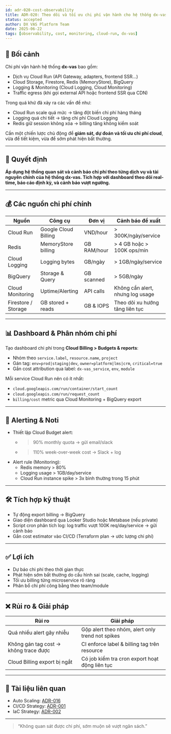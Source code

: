 ```yaml
---
id: adr-020-cost-observability
title: ADR-020: Theo dõi và tối ưu chi phí vận hành cho hệ thống dx-vas
status: accepted
author: DX VAS Platform Team
date: 2025-06-22
tags: [observability, cost, monitoring, cloud-run, dx-vas]
---
```


## 📌 Bối cảnh

Chi phí vận hành hệ thống **dx-vas** bao gồm:
- Dịch vụ Cloud Run (API Gateway, adapters, frontend SSR...)
- Cloud Storage, Firestore, Redis (MemoryStore), BigQuery
- Logging & Monitoring (Cloud Logging, Cloud Monitoring)
- Traffic egress (khi gọi external API hoặc frontend SSR qua CDN)

Trong quá khứ đã xảy ra các vấn đề như:
- Cloud Run scale quá mức → tăng đột biến chi phí hàng tháng
- Logging quá chi tiết → tăng chi phí Cloud Logging
- Redis giữ session không xóa → billing tăng không kiểm soát

Cần một chiến lược chủ động để **giám sát, dự đoán và tối ưu chi phí cloud**, vừa để tiết kiệm, vừa để sớm phát hiện bất thường.

---

## 🧠 Quyết định

**Áp dụng hệ thống quan sát và cảnh báo chi phí theo từng dịch vụ và tài nguyên chính của hệ thống dx-vas. Tích hợp với dashboard theo dõi real-time, báo cáo định kỳ, và cảnh báo vượt ngưỡng.**

---

## 💰 Các nguồn chi phí chính

| Nguồn | Công cụ | Đơn vị | Cảnh báo đề xuất |
|-------|--------|--------|------------------|
| Cloud Run | Google Cloud Billing | VND/hour | > 300K/ngày/service |
| Redis | MemoryStore billing | GB RAM/hour | > 4 GB hoặc > 100K ops/min |
| Cloud Logging | Logging bytes | GB/ngày | > 1GB/ngày/service |
| BigQuery | Storage & Query | GB scanned | > 5GB/ngày |
| Cloud Monitoring | Uptime/Alerting | API calls | Không cần alert, nhưng log usage |
| Firestore / Storage | GB stored + reads | GB & IOPS | Theo dõi xu hướng tăng liên tục |

---

## 📊 Dashboard & Phân nhóm chi phí

Tạo dashboard chi phí trong **Cloud Billing > Budgets & reports**:
- Nhóm theo `service.label`, `resource.name`, `project`
- Gán tag: `env=prod|staging|dev`, `owner=platform|lms|crm`, `critical=true`
- Gắn cost attribution qua label: `dx-vas_service`, `env`, `module`

Mỗi service Cloud Run nên có ít nhất:
- `cloud.googleapis.com/run/container/start_count`
- `cloud.googleapis.com/run/request_count`
- `billing/cost` metric qua Cloud Monitoring + BigQuery export

---

## 🚨 Alerting & Noti

- Thiết lập Cloud Budget alert:
  - >90% monthly quota → gửi email/slack
  - >110% week-over-week cost → Slack + log
- Alert rule (Monitoring):
  - Redis memory > 80%
  - Logging usage > 1GB/day/service
  - Cloud Run instance spike > 3x bình thường trong 15 phút

---

## 🛠 Tích hợp kỹ thuật

- Tự động export billing → BigQuery
- Giao diện dashboard qua Looker Studio hoặc Metabase (nếu private)
- Script cron phân tích log: log traffic vượt 100K req/day/service → gửi cảnh báo
- Gắn cost estimator vào CI/CD (Terraform plan → ước lượng chi phí)

---

## ✅ Lợi ích

- Dự báo chi phí theo thời gian thực
- Phát hiện sớm bất thường do cấu hình sai (scale, cache, logging)
- Tối ưu billing từng microservice rõ ràng
- Phân bổ chi phí công bằng theo team/module

---

## ❌ Rủi ro & Giải pháp

| Rủi ro | Giải pháp |
|--------|-----------|
| Quá nhiều alert gây nhiễu | Gộp alert theo nhóm, alert only trend not spikes |
| Không gán tag cost → không trace được | CI enforce label & billing tag trên resource |
| Cloud Billing export bị ngắt | Có job kiểm tra cron export hoạt động liên tục |

---

## 📎 Tài liệu liên quan

- Auto Scaling: [ADR-016](./adr-016-auto-scaling.md)
- CI/CD Strategy: [ADR-001](./adr-001-ci-cd.md)
- IaC Strategy: [ADR-002](./adr-002-iac.md)

---
> “Không quan sát được chi phí, sớm muộn sẽ vượt ngân sách.”
